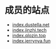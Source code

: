 # 成员的站点
- [index.dustella.net](https://index.dustella.net)
- [index.jinzhi.tech](https://index.jinzhi.tech)
- [index.qlozin.top](https://index.qlozin.top)
- [index.jerrynya.fun](https://index.jerrynya.fun)
